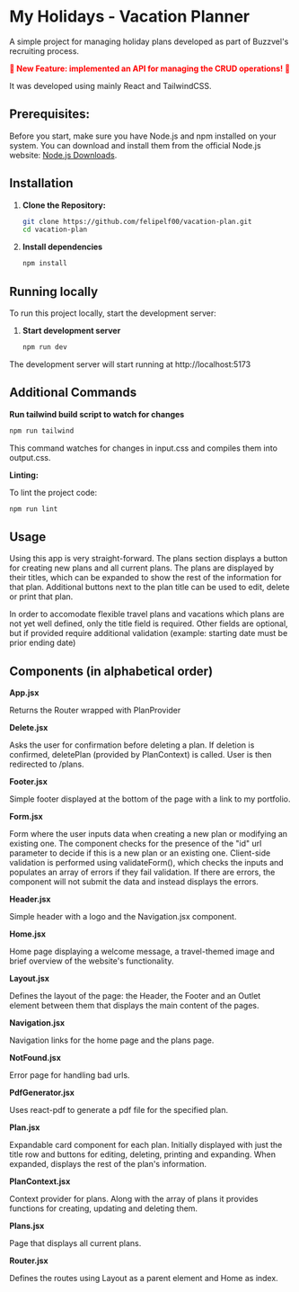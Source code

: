 # My Holidays - Vacation Planner

A simple project for managing holiday plans developed as part of Buzzvel's recruiting process.

<span style="color:red; font-weight:bold">🚀 New Feature: implemented an API for managing the CRUD operations! 🚀</span>

It was developed using mainly React and TailwindCSS.

## Prerequisites:

Before you start, make sure you have Node.js and npm installed on your system. You can download and install them from the official Node.js website: [Node.js Downloads](https://nodejs.org/en/download/).

## Installation

1. **Clone the Repository:**

   ```bash
   git clone https://github.com/felipelf00/vacation-plan.git
   cd vacation-plan
   ```

2. **Install dependencies**

   ```bash
   npm install
   ```

## Running locally

To run this project locally, start the development server:

1. **Start development server**

   ```bash
   npm run dev
   ```

The development server will start running at http://localhost:5173

## Additional Commands

**Run tailwind build script to watch for changes**

```bash
npm run tailwind
```

This command watches for changes in input.css and compiles them into output.css.

**Linting:**

To lint the project code:

```bash
npm run lint
```

## Usage

Using this app is very straight-forward. The plans section displays a button for creating new plans and all current plans. The plans are displayed by their titles, which can be expanded to show the rest of the information for that plan. Additional buttons next to the plan title can be used to edit, delete or print that plan.

In order to accomodate flexible travel plans and vacations which plans are not yet well defined, only the title field is required. Other fields are optional, but if provided require additional validation (example: starting date must be prior ending date)

## Components (in alphabetical order)

**App.jsx**

Returns the Router wrapped with PlanProvider

**Delete.jsx**

Asks the user for confirmation before deleting a plan. If deletion is confirmed, deletePlan (provided by PlanContext) is called. User is then redirected to /plans.

**Footer.jsx**

Simple footer displayed at the bottom of the page with a link to my portfolio.

**Form.jsx**

Form where the user inputs data when creating a new plan or modifying an existing one. The component checks for the presence of the "id" url parameter to decide if this is a new plan or an existing one. Client-side validation is performed using validateForm(), which checks the inputs and populates an array of errors if they fail validation. If there are errors, the component will not submit the data and instead displays the errors.

**Header.jsx**

Simple header with a logo and the Navigation.jsx component.

**Home.jsx**

Home page displaying a welcome message, a travel-themed image and brief overview of the website's functionality.

**Layout.jsx**

Defines the layout of the page: the Header, the Footer and an Outlet element between them that displays the main content of the pages.

**Navigation.jsx**

Navigation links for the home page and the plans page.

**NotFound.jsx**

Error page for handling bad urls.

**PdfGenerator.jsx**

Uses react-pdf to generate a pdf file for the specified plan.

**Plan.jsx**

Expandable card component for each plan. Initially displayed with just the title row and buttons for editing, deleting, printing and expanding. When expanded, displays the rest of the plan's information.

**PlanContext.jsx**

Context provider for plans. Along with the array of plans it provides functions for creating, updating and deleting them.

**Plans.jsx**

Page that displays all current plans.

**Router.jsx**

Defines the routes using Layout as a parent element and Home as index.
